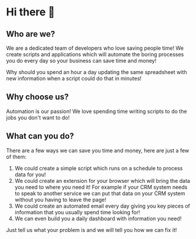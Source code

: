 # Hi there 👋

## Who are we?

We are a dedicated team of developers who love saving people time! We create scripts and applications which will automate the boring processes you do every day so your business can save time and money!

Why should you spend an hour a day updating the same spreadsheet with new information when a script could do that in minutes! 

## Why choose us?

Automation is our passion! We love spending time writing scripts to do the jobs you don't want to do!

## What can you do?

There are a few ways we can save you time and money, here are just a few of them:

1. We could create a simple script which runs on a schedule to process data for you!
2. We could create an extension for your browser which will bring the data you need to where you need it! For example if your CRM system needs to speak to another service we can put that data on your CRM system without you having to leave the page!
3. We could create an automated email every day giving you key pieces of information that you usually spend time looking for!
4. We can even build you a daily dashboard with information you need!

Just tell us what your problem is and we will tell you how we can fix it!
